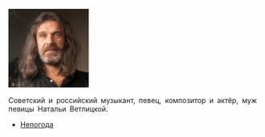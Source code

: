 ![](smeyan_pavel.jpg)

Советский и российский музыкант, певец, композитор и актёр, муж певицы Натальи Ветлицкой.

* [Непогода](Непогода)
